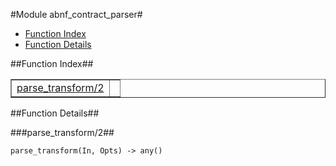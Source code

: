 

#Module abnf_contract_parser#
* [Function Index](#index)
* [Function Details](#functions)




<a name="index"></a>

##Function Index##


<table width="100%" border="1" cellspacing="0" cellpadding="2" summary="function index"><tr><td valign="top"><a href="#parse_transform-2">parse_transform/2</a></td><td></td></tr></table>


<a name="functions"></a>

##Function Details##

<a name="parse_transform-2"></a>

###parse_transform/2##




`parse_transform(In, Opts) -> any()`

